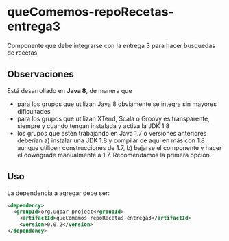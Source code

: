 # queComemos-repoRecetas-entrega3
Componente que debe integrarse con la entrega 3 para hacer busquedas de recetas

## Observaciones
Está desarrollado en **Java 8**, de manera que 
- para los grupos que utilizan Java 8 obviamente se integra sin mayores dificultades
- para los grupos que utilizan XTend, Scala o Groovy es transparente, siempre y cuando tengan instalada y activa la JDK 1.8
- los grupos que estén trabajando en Java 1.7 ó versiones anteriores deberían a) instalar una JDK 1.8 y compilar de aquí en más con 1.8 aunque utilicen construcciones de 1.7, b) bajarse el componente y hacer el downgrade manualmente a 1.7. Recomendamos la primera opción.

## Uso
La dependencia a agregar debe ser:

```xml
<dependency>
  <groupId>org.uqbar-project</groupId>
	<artifactId>queComemos-repoRecetas-entrega3</artifactId>
	<version>0.0.2</version>
</dependency>
```
